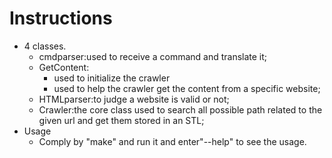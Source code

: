 # Instructions

* 4 classes.
  * cmdparser:used to receive a command and translate it;
  * GetContent:
     * used to initialize the crawler
     * used to help the crawler get the content from a specific website;
  * HTMLparser:to judge a website is valid or not;
  * Crawler:the core class used to search all possible path related to the given url and get them stored in an STL;
* Usage
  * Comply by "make" and run it and enter"--help" to see the usage.
